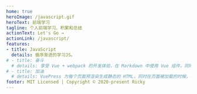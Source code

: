 ```yaml
---
home: true
heroImage: /javascript.gif
heroText: 前端学习
tagline: 个人前端学习、积累和总结
actionText: Let's Go →
actionLink: /javascript/
features:
- title: JavaScript
  details: 循序渐进的学习JS。
# - title: 奋斗
  # details: 享受 Vue + webpack 的开发体验，在 Markdown 中使用 Vue 组件，同时可以使用 Vue 来开发自定义主题。
# - title: 加油
  # details: VuePress 为每个页面预渲染生成静态的 HTML，同时在页面被加载的时候，将作为 SPA 运行。
footer: MIT Licensed | Copyright © 2020-present Ricky
---
```

